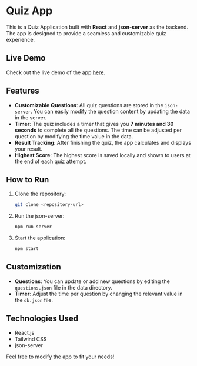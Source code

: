# Quiz App

This is a Quiz Application built with **React** and **json-server** as the backend. The app is designed to provide a seamless and customizable quiz experience.

## Live Demo

Check out the live demo of the app [here](https://quiz-app-beta-swart.vercel.app/).

## Features

- **Customizable Questions**: All quiz questions are stored in the `json-server`. You can easily modify the question content by updating the data in the server.
- **Timer**: The quiz includes a timer that gives you **7 minutes and 30 seconds** to complete all the questions. The time can be adjusted per question by modifying the time value in the data.
- **Result Tracking**: After finishing the quiz, the app calculates and displays your result.
- **Highest Score**: The highest score is saved locally and shown to users at the end of each quiz attempt.

## How to Run

1. Clone the repository:
    ```bash
    git clone <repository-url>
    ```
2. Run the json-server:
    ```bash
    npm run server
    ```
3. Start the application:
    ```bash
    npm start
    ```

## Customization

- **Questions**: You can update or add new questions by editing the `questions.json` file in the data directory.
- **Timer**: Adjust the time per question by changing the relevant value in the `db.json` file.

## Technologies Used

- React.js
- Tailwind CSS
- json-server

Feel free to modify the app to fit your needs!
